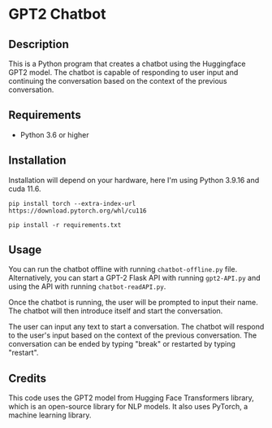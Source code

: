 # GPT2 Chatbot
## Description 
This is a Python program that creates a chatbot using the Huggingface GPT2 model. The chatbot is capable of responding to user input and continuing the conversation based on the context of the previous conversation.

## Requirements 
- Python 3.6 or higher

## Installation 
Installation will depend on your hardware, here I'm using Python 3.9.16 and cuda 11.6.

`pip install torch --extra-index-url https://download.pytorch.org/whl/cu116`

`pip install -r requirements.txt`

## Usage
You can run the chatbot offline with running `chatbot-offline.py` file. Alternatively, you can start a GPT-2 Flask API with running `gpt2-API.py` and using the API with running `chatbot-readAPI.py`.

Once the chatbot is running, the user will be prompted to input their name. The chatbot will then introduce itself and start the conversation.

The user can input any text to start a conversation. The chatbot will respond to the user's input based on the context of the previous conversation. The conversation can be ended by typing "break" or restarted by typing "restart".

## Credits
This code uses the GPT2 model from Hugging Face Transformers library, which is an open-source library for NLP models. It also uses PyTorch, a machine learning library.